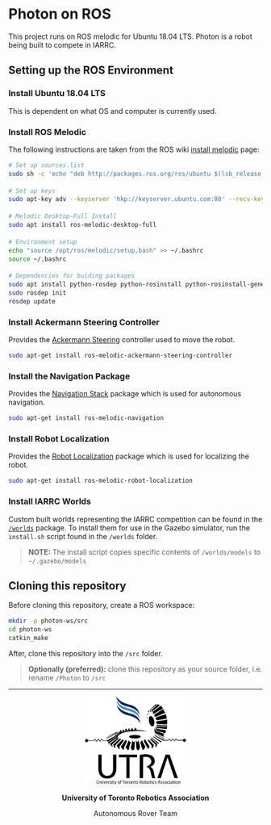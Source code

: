 # Photon on ROS #

This project runs on ROS melodic for Ubuntu 18.04 LTS. Photon is a robot being built to compete in IARRC.

## Setting up the ROS Environment ##

### Install Ubuntu 18.04 LTS ###
This is dependent on what OS and computer is currently used.

### Install ROS Melodic ###
The following instructions are taken from the ROS wiki [install melodic](http://wiki.ros.org/melodic/Installation/Ubuntu) page:
```bash
# Set up sources.list
sudo sh -c 'echo "deb http://packages.ros.org/ros/ubuntu $(lsb_release -sc) main" > /etc/apt/sources.list.d/ros-latest.list'

# Set up keys
sudo apt-key adv --keyserver 'hkp://keyserver.ubuntu.com:80' --recv-key C1CF6E31E6BADE8868B172B4F42ED6FBAB17C654

# Melodic Desktop-Full Install
sudo apt install ros-melodic-desktop-full

# Environment setup
echo "source /opt/ros/melodic/setup.bash" >> ~/.bashrc
source ~/.bashrc

# Dependencies for buiding packages
sudo apt install python-rosdep python-rosinstall python-rosinstall-generator python-wstool build-essential
sudo rosdep init
rosdep update
```

### Install Ackermann Steering Controller ###
Provides the [Ackermann Steering](http://wiki.ros.org/ackermann_steering_controller) controller used to move the robot.
```bash
sudo apt-get install ros-melodic-ackermann-steering-controller
```

### Install the Navigation Package ###
Provides the [Navigation Stack](http://wiki.ros.org/navigation) package which is used for autonomous navigation.
```bash
sudo apt-get install ros-melodic-navigation
```

### Install Robot Localization ###
Provides the [Robot Localization](http://docs.ros.org/en/melodic/api/robot_localization/html/index.html) package which is used for localizing the robot.
```bash
sudo apt-get install ros-melodic-robot-localization
```

### Install IARRC Worlds ###
Custom built worlds representing the IARRC competition can be found in the [`/worlds`](./worlds) package. To install them for use in the Gazebo simulator, run the `install.sh` script found in the `/worlds` folder.
> **NOTE:** The install script copies specific contents of `/worlds/models` to `~/.gazebo/models`

## Cloning this repository ##
Before cloning this repository, create a ROS workspace:
```bash
mkdir -p photon-ws/src
cd photon-ws
catkin_make
```
After, clone this repository into the `/src` folder.
> **Optionally (preferred):** clone this repository as your source folder, i.e. rename `/Photon` to `/src`

---
<p align="center">
<img src="https://raw.githubusercontent.com/UTRA-ART/SLAM/dev/docs/res/utra-logo.png" alt="UTRA logo" width="200"/>
</p>
<p align = "center"><b>University of Toronto Robotics Association</b></p>
<p align = "center">Autonomous Rover Team</p>
